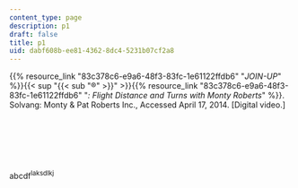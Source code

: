 ```yaml
---
content_type: page
description: p1
draft: false
title: p1
uid: dabf608b-ee81-4362-8dc4-5231b07cf2a8
---
```

{{% resource_link "83c378c6-e9a6-48f3-83fc-1e61122ffdb6" "*JOIN-UP*" %}}{{< sup "{{< sub \"®\" >}}" >}}{{% resource_link "83c378c6-e9a6-48f3-83fc-1e61122ffdb6" "*: Flight Distance and Turns with Monty Roberts*" %}}. Solvang: Monty & Pat Roberts Inc., Accessed April 17, 2014. \[Digital video.\]

 

 

 

abcdf<sup>laksdlkj</sup>